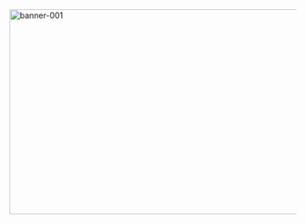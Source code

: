 <img width="2000" height="360" alt="banner-001" src="https://github.com/user-attachments/assets/d14e87c6-f9ff-46fa-931b-d7af58ac5ea9" />
